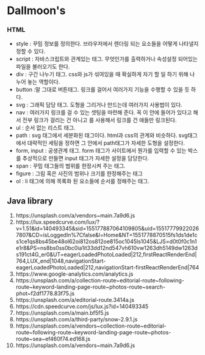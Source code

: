 # Dallmoon's 
### HTML
- style : 꾸밈 정보를 정의한다. 브라우저에서 렌더링 되는 요소들을 어떻게 나타낼지 정할 수 있다.
- script : 자바스크립트와 관계있는 태그. 무엇인가를 출력하거나 속성설정 되어있는 파일을 불러오기도 한다.
- div : 구간 나누기 태그. css와 js가 섞여있을 때 확실하게 자기 할 일 하기 위해 나누어 놓는 역할이다.
- button :말 그대로 버튼태그. 링크를 걸어서 여러가지 기능을 수행할 수 있을 듯 하다.
- svg : 그래픽 담당 태그. 도형을 그리거나 만드는데 여러가지 사용법이 있다.
- nav : 여러가지 링크를 걸 수 있는 셋팅을 마련해 준다. 꼭 이 안에 들어가 있다고 해서 전부 링크가 걸리는 건 아니고 <a href></a>를 사용해서 링크를 건 애들만 링크된다.
- ul : 순서 없는 리스트 태그.
- path : svg 태그에서 세분화된 태그이다. html과 css의 관계와 비슷하다. svg태그에서 대략적인 세팅을 정하면 그 안에서 path태그가 자세한 도형을 설정한다.
- form, input : 공생관계 태그. form 태그가 사이트에서 뭔가를 입력할 수 있는 박스를 추상적으로 만들면 input 태그가 자세한 설정을 담당한다.
- span : 꾸밈 태그들의 범위를 한정시켜 주는 태그.
- figure : 그림 혹은 사진의 범위나 크기를 한정해주는 태그
- ol : li 태그에 의해 목록화 된 요소들에 순서를 정해주는 태그.


## Java library

<ol>
<li>https://unsplash.com/a/vendors~main.7a9d6.js</li>
<li>https://lux.speedcurve.com/lux/?v=1.51&id=140493345&sid=155177887064109805&uid=155177799220267807&CD=isLoggedIn%7Cfalse&l=Home&NT=1551778870515fs1ds1de1cs1ce1qs8bs45be48ol62oi812os812oe815oc1045ls1045&LJS=d0t0f0c1n1e1r8&PS=ns8bs0ss0bc0ia1it33dd12nd547vh610vw1263dh5149dw1263ds191ct4G_er0&UT=eagerLoadedPhotoLoaded|212,firstReactRenderEnd|764,LUX_end|1048,navigationStart-eagerLoadedPhotoLoaded|212,navigationStart-firstReactRenderEnd|764</li>
<li>https://www.google-analytics.com/analytics.js</li>
<li>https://unsplash.com/a/collection-route~editorial-route~following-route~keyword-landing-page-route~photos-route~search-phot~f2df1778.83f75.js</li>
<li>https://unsplash.com/a/editorial-route.3414a.js</li>
<li>https://cdn.speedcurve.com/js/lux.js?id=140493345</li>
<li>https://unsplash.com/a/main.bf5f5.js</li>
<li>https://unsplash.com/a/third-party/snow-2.9.1.js</li>
<li>https://unsplash.com/a/vendors~collection-route~editorial-route~following-route~keyword-landing-page-route~photos-route~sea~ef460f74.ed168.js</li>
<li>https://unsplash.com/a/vendors~main.7a9d6.js</li>
</ol>